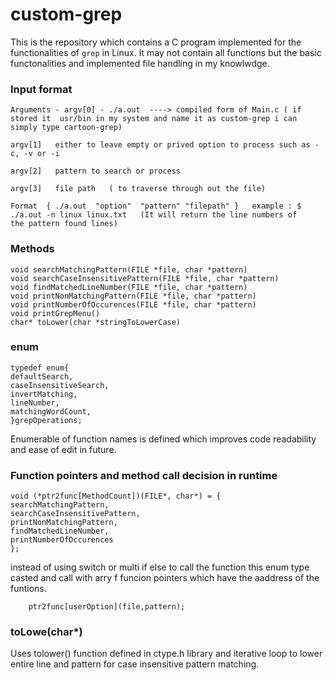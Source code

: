 # custom-grep
This is the repository which contains a C program implemented for the functionalities of `grep` in Linux. It may not contain all functions but  the basic functonalities and implemented file handling in my knowlwdge. 

### Input format 

    Arguments - argv[0] - ./a.out  ----> compiled form of Main.c ( if stored it  usr/bin in my system and name it as custom-grep i can simply type cartoon-grep)

    argv[1]   either to leave empty or prived option to process such as -c, -v or -i

    argv[2]   pattern to search or process

    argv[3]   file path   ( to traverse through out the file) 
    
    Format  { ./a.out  "option"  "pattern" "filepath" }   example : $ ./a.out -n linux linux.txt   (It will return the line numbers of the pattern found lines) 
    
### Methods 

    void searchMatchingPattern(FILE *file, char *pattern)
    void searchCaseInsensitivePattern(FILE *file, char *pattern)
    void findMatchedLineNumber(FILE *file, char *pattern)
    void printNonMatchingPattern(FILE *file, char *pattern)
    void printNumberOfOccurences(FILE *file, char *pattern)
    void printGrepMenu()
    char* toLower(char *stringToLowerCase)

### enum
    typedef enum{
    defaultSearch,
    caseInsensitiveSearch,
    invertMatching,
    lineNumber,
    matchingWordCount,
    }grepOperations;

Enumerable of function names is defined which improves code readability and ease of edit in future. 

### Function pointers and method call decision in runtime
    void (*ptr2func[MethodCount])(FILE*, char*) = {
    searchMatchingPattern,
    searchCaseInsensitivePattern,
    printNonMatchingPattern,
    findMatchedLineNumber,
    printNumberOfOccurences
    };

instead of using switch or multi if else to call the function this enum type casted and call with arry f funcion pointers which have the aaddress of the funtions. 

        ptr2func[userOption](file,pattern);

### toLowe(char*) 
Uses tolower() function defined in ctype.h library and iterative loop to lower entire line and pattern for case insensitive pattern matching. 

